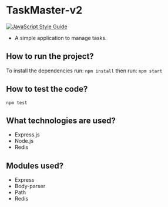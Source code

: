 # TaskMaster-v2
[![JavaScript Style Guide](https://img.shields.io/badge/code_style-standard-brightgreen.svg)](https://standardjs.com)

* A simple application to manage tasks.

## How to run the project?
To install the dependencies run: ```npm install```
then run: ```npm start```

## How to test the code?

```npm test```

## What technologies are used?
* Express.js
* Node.js
* Redis

## Modules used?
* Express
* Body-parser
* Path
* Redis